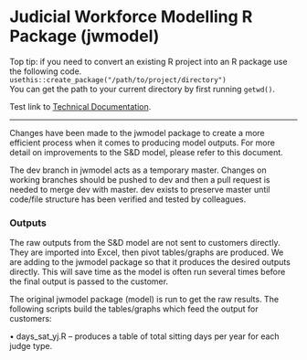 # Judicial Workforce Modelling R Package (jwmodel)

Top tip: if you need to convert an existing R project into an R package use the following code.  
`usethis::create_package("/path/to/project/directory")`  
You can get the path to your current directory by first running `getwd()`.

Test link to [Technical Documentation](./docs/tech-guide.md).

___

Changes have been made to the jwmodel package to create a more efficient process when it comes to producing model outputs. 
For more detail on improvements to the S&D model, please refer to this document.   

The dev branch in jwmodel acts as a temporary master. Changes on working branches should be pushed to dev and then a pull request is needed to merge dev with master.  dev exists to preserve master until code/file structure has been verified and tested by colleagues. 

### Outputs 

The raw outputs from the S&D model are not sent to customers directly. They are imported into Excel, then pivot tables/graphs are produced. 
We are adding to the jwmodel package so that it produces the desired outputs directly. This will save time as the model is often run several times before the final output is passed to the customer. 

The original jwmodel package (model) is run to get the raw results. The following scripts build the tables/graphs which feed the output for customers:

•	days_sat_yj.R – produces a table of total sitting days per year for each judge type.
